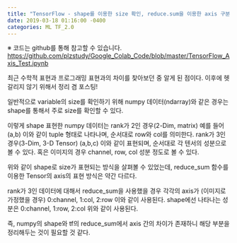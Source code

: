 ```yaml
---
title: "TensorFlow - shape를 이용한 size 확인, reduce.sum을 이용한 axis 구분"
date: 2019-03-18 01:16:00 -0400
categories: ML TF_2.0
---
```


※ 코드는 github를 통해 참고할 수 있습니다.
https://github.com/plzstudy/Google_Colab_Code/blob/master/TensorFlow_Axis_Test.ipynb


최근 수학적 표현과 프로그래밍 표현과의 차이를 찾아보던 중 알게 된 점이다.
이후에 헷갈리지 않기 위해서 정리 겸 포스팅!

일반적으로 variable의 size를 확인하기 위해 numpy 데이터(ndarray)와 같은 경우는 shape를 통해서 주로 size를 확인할 수 있다.

이렇게 shape 표현한 numpy 데이터는 rank가 2인 경우(2-Dim, matrix) 예를 들어 (a,b) 이와 같이 tuple 형태로 나타나며, 순서대로 row와 col를 의미한다.
rank가 3인 경우(3-Dim, 3-D Tensor) (a,b,c) 이와 같이 표현되며, 순서대로 각 텐서의 성분으로 볼 수 있다. 혹은 이미지의 경우 channel, row, col 성분 정도로 볼 수 있다.

위와 같이 shape로 size가 표현되는 방식을 살펴볼 수 있었는데,
reduce_sum 함수를 이용한 Tensor의 axis의 표현 방식은 약간 다르다.

rank가 3인 데이터에 대해서 reduce_sum을 사용했을 경우
각각의 axis가 (이미지로 가정했을 경우) 0:channel, 1:col, 2:row 이와 같이 사용된다.
shape에선 나타나는 성분은 0:channel, 1:row, 2:col 위와 같이 사용된다.

즉, numpy의 shape와 tf의 reduce_sum에서 axis 간의 차이가 존재하니 해당 부분을 정리해두는 것이 필요할 것 같다.
